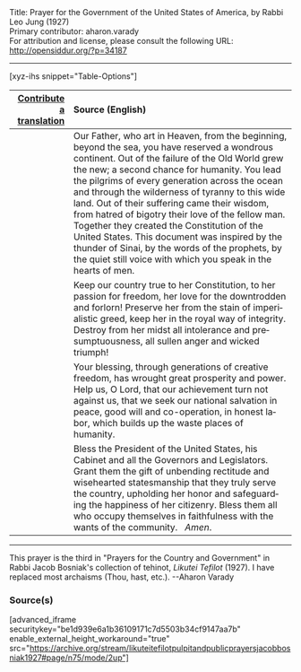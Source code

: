 <html>
<head></head>
<body>
Title: Prayer for the Government of the United States of America, by Rabbi Leo Jung (1927)<br />
Primary contributor: aharon.varady<br />
For attribution and license, please consult the following URL: <a href="http://opensiddur.org/?p=34187">http://opensiddur.org/?p=34187</a>
<p />
<hr />

[xyz-ihs snippet="Table-Options"]<table style="margin-left: auto; margin-right: auto;" class="draggable">
<thead><tr><th id="x" style="text-align: right;"><a href="/translate/" target="_blank" rel="noopener">Contribute a translation</a></th><th style="text-align: left;">Source (English)</th></tr></thead>
<tbody>
<tr><td style="vertical-align:top;">
<div class="liturgy" lang="he">

</span></div></td>
 
<td style="vertical-align:top;">
<div class="english" lang="en">
Our Father, who art in Heaven, 
from the beginning, beyond the sea, 
you have reserved a wondrous continent. 
Out of the failure of the Old World grew the new; 
a second chance for humanity. 
You lead the pilgrims of every generation 
across the ocean 
and through the wilderness of tyranny 
to this wide land. 
Out of their suffering came their wisdom, 
from hatred of bigotry their love of the fellow man. 
Together they created the Constitution of the United States. 
This document was inspired by the thunder of Sinai, 
by the words of the prophets, 
by the quiet still voice with which you speak in the hearts of men. 
</div></td></tr>


<tr><td style="vertical-align:top;">
<div class="liturgy" lang="he">

</span></div></td>
 
<td style="vertical-align:top;">
<div class="english" lang="en">
Keep our country true to her Constitution, 
to her passion for freedom, 
her love for the downtrodden and forlorn! 
Preserve her from the stain of imperialistic greed, 
keep her in the royal way of integrity. 
Destroy from her midst 
all intolerance and presumptuousness, 
all sullen anger and wicked triumph! 
</div></td></tr>


<tr><td style="vertical-align:top;">
<div class="liturgy" lang="he">

</span></div></td>
 
<td style="vertical-align:top;">
<div class="english" lang="en">
Your blessing, 
through generations of creative freedom, 
has wrought great prosperity and power. 
Help us, O Lord, 
that our achievement turn not against us, 
that we seek our national salvation in peace, 
good will and co-operation, 
in honest labor, 
which builds up the waste places of humanity. 
</div></td></tr>


<tr><td style="vertical-align:top;">
<div class="liturgy" lang="he">

</span></div></td>
 
<td style="vertical-align:top;">
<div class="english" lang="en">
Bless the President of the United States, 
his Cabinet and all the Governors and Legislators. 
Grant them the gift of unbending rectitude 
and wisehearted statesmanship 
that they truly serve the country, 
upholding her honor 
and safeguarding the happiness of her citizenry. 
Bless them 
all who occupy themselves in faithfulness 
with the wants of the community. 
&nbsp;
<em>Amen</em>.
</div></td></tr>
</tbody></table>

<hr />

This prayer is the third in "Prayers for the Country and Government" in Rabbi Jacob Bosniak's collection of tehinot, <em>Likutei Tefilot</em> (1927). I have replaced most archaisms (Thou, hast, etc.). --Aharon Varady

<h3>Source(s)</h3>

[advanced_iframe securitykey="be1d939e6a1b36109171c7d5503b34cf9147aa7b" enable_external_height_workaround="true" src="https://archive.org/stream/likuteitefilotpulpitandpublicprayersjacobbosniak1927#page/n75/mode/2up"]

&nbsp;
</body>
</html>
